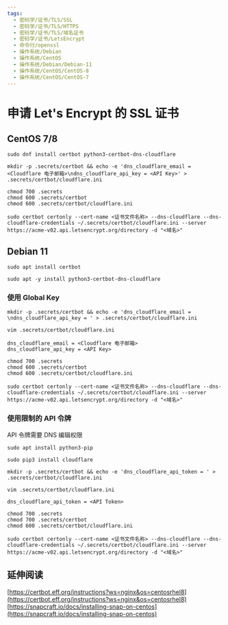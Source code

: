 ```yaml
---
tags:
  - 密码学/证书/TLS/SSL
  - 密码学/证书/TLS/HTTPS
  - 密码学/证书/TLS/域名证书
  - 密码学/证书/LetsEncrypt
  - 命令行/openssl
  - 操作系统/Debian
  - 操作系统/CentOS
  - 操作系统/Debian/Debian-11
  - 操作系统/CentOS/CentOS-8
  - 操作系统/CentOS/CentOS-7
---
```


# 申请 Let's Encrypt 的 SSL 证书

## CentOS 7/8

```shell
sudo dnf install certbot python3-certbot-dns-cloudflare
```

```shell
mkdir -p .secrets/certbot && echo -e 'dns_cloudflare_email = <Cloudflare 电子邮箱>\ndns_cloudflare_api_key = <API Key>' > .secrets/certbot/cloudflare.ini
```

```shell
chmod 700 .secrets
chmod 600 .secrets/certbot
chmod 600 .secrets/certbot/cloudflare.ini
```

```shell
sudo certbot certonly --cert-name <证书文件名称> --dns-cloudflare --dns-cloudflare-credentials ~/.secrets/certbot/cloudflare.ini --server https://acme-v02.api.letsencrypt.org/directory -d "<域名>"
```

## Debian 11

```shell
sudo apt install certbot
```

```shell
sudo apt -y install python3-certbot-dns-cloudflare
```

### 使用 Global Key

```shell
mkdir -p .secrets/certbot && echo -e 'dns_cloudflare_email = \ndns_cloudflare_api_key = ' > .secrets/certbot/cloudflare.ini
```

```shell
vim .secrets/certbot/cloudflare.ini

dns_cloudflare_email = <Cloudflare 电子邮箱>
dns_cloudflare_api_key = <API Key>
```

```shell
chmod 700 .secrets
chmod 600 .secrets/certbot
chmod 600 .secrets/certbot/cloudflare.ini
```

```shell
sudo certbot certonly --cert-name <证书文件名称> --dns-cloudflare --dns-cloudflare-credentials ~/.secrets/certbot/cloudflare.ini --server https://acme-v02.api.letsencrypt.org/directory -d "<域名>"
```

### 使用限制的 API 令牌

API 令牌需要 DNS 编辑权限

```shell
sudo apt install python3-pip
```

```shell
sudo pip3 install cloudflare
```

```shell
mkdir -p .secrets/certbot && echo -e 'dns_cloudflare_api_token = ' > .secrets/certbot/cloudflare.ini
```

```shell
vim .secrets/certbot/cloudflare.ini

dns_cloudflare_api_token = <API Token>
```

```shell
chmod 700 .secrets
chmod 700 .secrets/certbot
chmod 600 .secrets/certbot/cloudflare.ini
```

```shell
sudo certbot certonly --cert-name <证书文件名称> --dns-cloudflare --dns-cloudflare-credentials ~/.secrets/certbot/cloudflare.ini --server https://acme-v02.api.letsencrypt.org/directory -d "<域名>"
```

## 延伸阅读

[https://certbot.eff.org/instructions?ws=nginx&os=centosrhel8](https://certbot.eff.org/instructions?ws=nginx&os=centosrhel8)
[https://snapcraft.io/docs/installing-snap-on-centos](https://snapcraft.io/docs/installing-snap-on-centos)
